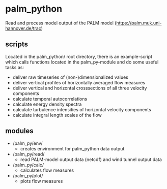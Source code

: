 # palm_python
Read and process model output of the PALM model (https://palm.muk.uni-hannover.de/trac)

## scripts
Located in the palm_python/ root directory, there is an example-script which calls functions located in the palm_py-module and do some useful tasks as:

* deliver raw timeseries of (non-)dimensionalized values
* deliver vertical profiles of horizontally averaged flow measures
* deliver vertical and horizontal crosssections of all three velocity components
* calculate temporal autocorrelations 
* calculate energy density spectra
* calculate turbulence intensities of horizontal velocity components
* calculate integral length scales of the flow

## modules

* /palm_py/env/ 
  * creates environment for palm_python data output
* /palm_py/read/  
  * read PALM-model output data (netcdf) and wind tunnel output data
* /palm_py/calc/
  * calculates flow measures
* /palm_py/plot/
  * plots flow measures

